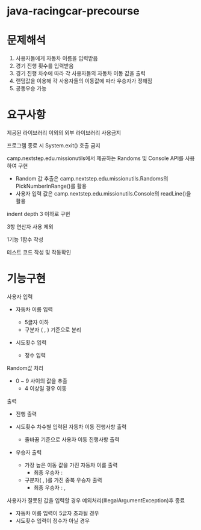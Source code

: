 # java-racingcar-precourse

# 문제해석

1. 사용자들에게 자동차 이름을 입력받음
2. 경기 진행 횟수를 입력받음
3. 경기 진행 차수에 따라 각 사용자들의 자동차 이동 값을 출력
4. 랜덤값을 이용해 각 사용자들의 이동값에 따라 우승자가 정해짐
5. 공동우승 가능

# 요구사항
제공된 라이브러리 이외의 외부 라이브러리 사용금지 

프로그램 종료 시 System.exit() 호출 금지


camp.nextstep.edu.missionutils에서 제공하는 Randoms 및 Console API를 사용하여 구현
 - Random 값 추출은 camp.nextstep.edu.missionutils.Randoms의 PickNumberInRange()를 활용
 - 사용자 입력 값은 camp.nextstep.edu.missionutils.Console의 readLine()을 활용

indent depth 3 이하로 구현


3항 연산자 사용 제외


1기능 1함수 작성


테스트 코드 작성 및 작동확인

# 기능구현
사용자 입력 
  - 자동차 이름 입력
    - 5글자 이하
    - 구분자 ( , ) 기준으로 분리
      
  - 시도횟수 입력
    - 정수 입력
      
Random값 처리
  - 0 ~ 9 사이의 값을 추출
    - 4 이상일 경우 이동

출력
 - 진행 출력
  - 시도횟수 차수별 입력된 자동차 이동 진행사항 출력
    - 줄바꿈 기준으로 사용자 이동 진행사항 출력
    
  - 우승자 출력 
    - 가장 높은 이동 값을 가진 자동차 이름 출력
      - 최종 우승자 : <String> 
    - 구분자( , )를 가진 중복 우승자 출력
      - 최종 우승자 : <String> , <String>
    
사용자가 잘못된 값을 입력할 경우 예외처리(IllegalArgumentException)후 종료 
  - 자동차 이름 입력이 5글자 초과될 경우
  - 시도횟수 입력이 정수가 아닐 경우
